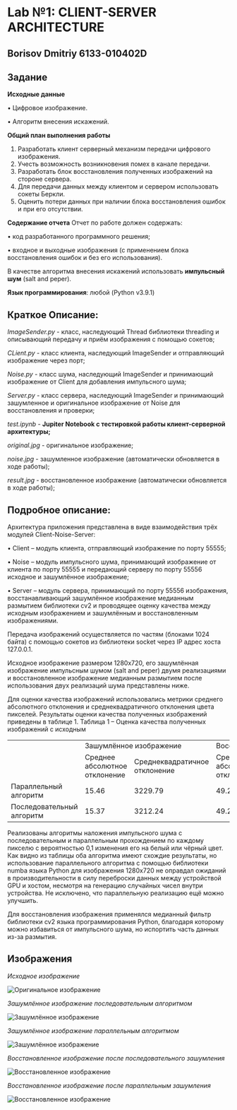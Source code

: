 # Lab №1: CLIENT-SERVER ARCHITECTURE
## Borisov Dmitriy 6133-010402D

## Задание
__Исходные данные__

• Цифровое изображение.

• Алгоритм внесения искажений.

__Общий план выполнения работы__
1. Разработать клиент серверный механизм передачи цифрового изображения.
2. Учесть возможность возникновения помех в канале передачи.
3. Разработать блок восстановления полученных изображений на стороне сервера.
4. Для передачи данных между клиентом и сервером использовать сокеты Беркли.
5. Оценить потери данных при наличии блока восстановления ошибок и при его отсутствии.

__Содержание отчета__
Отчет по работе должен содержать:

• код разработанного программного решения;

• входное и выходные изображения (с применением блока восстановления ошибок и без его использования).

В качестве алгоритма внесения искажений использовать __импульсный шум__ (salt and peper).

__Язык программирования__: любой (Python v3.9.1)

## Краткое Описание:

_ImageSender.py_ - класс, наследующий Thread библиотеки threading и описывающий передачу и приём изображения с помощью сокетов;

_CLient.py_ - класс клиента, наследующий ImageSender и отправляющий изображение через порт;

_Noise.py_ - класс шума, наследующий ImageSender и принимающий изображение от Client для добавления импульсного шума;

_Server.py_ - класс сервера, наследующий ImageSender и принимающий зашумленное и оригинальное изображение от Noise для восстановления и проверки;

_test.ipynb_ - __Jupiter Notebook с тестировкой работы клиент-серверной архитектуры;__

_original.jpg_ - оригинальное изображение;

_noise.jpg_ - зашумленное изображение (автоматически обновляется в ходе работы);

_result.jpg_ - восстановленное изображение (автоматически обновляется в ходе работы);

## Подробное описание:

Архитектура приложения представлена в виде взаимодействия трёх модулей Client-Noise-Server:

•	Client – модуль клиента, отправляющий изображение по порту 55555;

•	Noise – модуль импульсного шума, принимающий изображение от клиента по порту 55555 и передающий серверу по порту 55556 исходное и зашумлённое изображение;

•	Server – модуль сервера, принимающий по порту 55556 изображения, восстанавливающий зашумлённое изображение медианным размытием библиотеки cv2 и проводящее оценку качества между исходным изображением и зашумлённым и восстановленным изображениями.

Передача изображений осуществляется по частям (блоками 1024 байта) с помощью сокетов из библиотеки socket через IP адрес хоста 127.0.0.1.

Исходное изображение размером 1280x720, его зашумлённая изображение импульсным шумом (salt and peper) двумя реализациями и восстановленное изображение медианным размытием после использования двух реализаций шума представлены ниже. 

Для оценки качества изображений использовались метрики среднего абсолютного отклонения и среднеквадратичного отклонения цвета пикселей. Результаты оценки качества полученных изображений приведены в таблице 1.
Таблица 1 – Оценка качества полученных изображений с исходным
<table border="0" cellpadding="0" cellspacing="0" id="sheet0" class="sheet0 gridlines">
    <col class="col0">
    <col class="col1">
    <col class="col2">
    <col class="col3">
    <col class="col4">
    <col class="col5">
    <col class="col6">
    <tbody>
      <tr class="row0">
        <td class="column0 style3 null"></td>
        <td class="column1 style8 s style14" colspan="2">Зашумлённое изображение</td>
        <td class="column3 style11 s style12" colspan="2">Восстановленное изображение</td>
        <td class="column5 style6 null"></td>
      </tr>
      <tr class="row1">
        <td class="column0 style5 null"></td>
        <td class="column1 style9 s">Среднее абсолютное отклонение</td>
        <td class="column2 style13 s">Среднеквадратичное отклонение</td>
        <td class="column3 style2 s">Среднее абсолютное отклонение</td>
        <td class="column4 style13 s">Среднеквадратичное отклонение</td>
        <td class="column5 style4 s">Время наложения шума, сек.</td>
      </tr>
      <tr class="row2">
        <td class="column0 style10 s">Параллельный алгоритм</td>
        <td class="column1 style1 n">15.46</td>
        <td class="column2 style1 n">3229.79</td>
        <td class="column3 style1 n">49.21</td>
        <td class="column4 style1 n">11614.51</td>
        <td class="column5 style3 n">1.719</td>
      </tr>
      <tr class="row3">
        <td class="column0 style7 s">Последовательный алгоритм</td>
        <td class="column1 style6 n">15.37</td>
        <td class="column2 style6 n">3212.24</td>
        <td class="column3 style6 n">49.25</td>
        <td class="column4 style6 n">11625.24</td>
        <td class="column5 style5 n">0.257</td>
      </tr>
    </tbody>
</table>

Реализованы алгоритмы наложения импульсного шума с последовательным и параллельным прохождением по каждому пикселю с вероятностью 0,1 изменения его на белый или чёрный цвет. Как видно из таблицы оба алгоритма имеют схождие результаты, но использование параллельного алгоритма с помощью библиотеки numba языка Python для изображения 1280х720 не оправдал ожиданий в производительности в силу переброски данных между устройствой GPU и хостом, несмотря на генерацию случайных чисел внутри устройства. Не исключено, что параллельную реализацию ещё можно улучшить. 

Для восстановления изображения применялся медианный фильтр библиотеки cv2 языка программирования Python, благодаря которому можно избавиться от импульсного шума, но испортить часть данных из-за размытия.


## Изображения

_Исходное изображение_

![Оригинальное изображение](./images/original.jpg)

_Зашумлённое изображение последовательным алгоритмом_

![Зашумлённое изображение](./images/cpu_noise.jpg)

_Зашумлённое изображение параллельным алгоритмом_

![Зашумлённое изображение](./images/gpu_noise.jpg)

_Восстановленное изображение после последовательного зашумления_

![Восстановленное изображение](./images/cpu_result.jpg)

_Восстановленное изображение после параллельным зашумления_

![Восстановленное изображение](./images/gpu_result.jpg)
